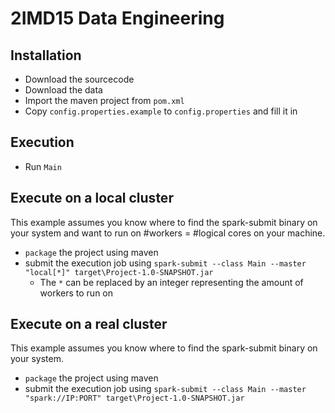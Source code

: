 # 2IMD15 Data Engineering

## Installation
- Download the sourcecode
- Download the data
- Import the maven project from `pom.xml`
- Copy `config.properties.example` to `config.properties` and fill it in

## Execution
- Run `Main`

## Execute on a local cluster
This example assumes you know where to find the spark-submit binary on your system and want to run on #workers = #logical cores on your machine.
- `package` the project using maven
- submit the execution job using `spark-submit --class Main --master "local[*]" target\Project-1.0-SNAPSHOT.jar`
    - The `*` can be replaced by an integer representing the amount of workers to run on

## Execute on a real cluster
This example assumes you know where to find the spark-submit binary on your system.
- `package` the project using maven
- submit the execution job using `spark-submit --class Main --master "spark://IP:PORT" target\Project-1.0-SNAPSHOT.jar`